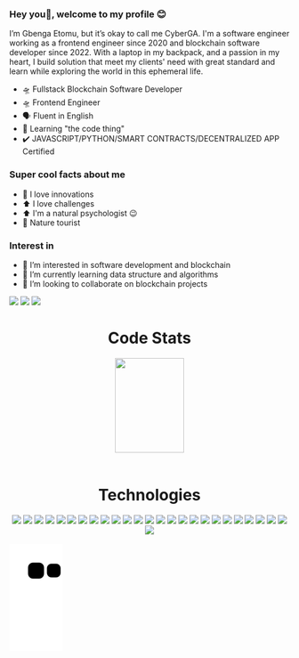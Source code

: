 ### Hey you👋, welcome to my profile 😊

I’m Gbenga Etomu, but it’s okay to call me CyberGA. I'm a software engineer working as a frontend engineer since 2020 and blockchain software developer since 2022. With a laptop in my backpack, and a passion in my heart, I build solution that meet my clients' need with great standard and learn while exploring the world in this ephemeral life.

- 🛸 Fullstack Blockchain Software Developer
- 🛸 Frontend Engineer
- 🗣️ Fluent in English
- 🔗 Learning "the code thing" 
- ✔️ JAVASCRIPT/PYTHON/SMART CONTRACTS/DECENTRALIZED APP Certified 

### Super cool facts about me
- 🧬 I love innovations
- ⬆️ I love challenges
- ⬆️ I'm a natural psychologist 😉
- 💓 Nature tourist

### Interest in
- 👀 I’m interested in software development and blockchain
- 🌱 I’m currently learning data structure and algorithms
- 💞️ I’m looking to collaborate on blockchain projects

<div>
  <a href="https://www.linkedin.com/in/gbenga-etomu-65218b112/"><img src="https://img.shields.io/badge/-LinkedIn-%230077B5?style=for-the-badge&logo=linkedin&logoColor=white" target="_blank"></a>
  <a href = "mailto:etomu.joshua@gmail.com"><img src="https://img.shields.io/badge/-Gmail-%23333?style=for-the-badge&logo=gmail&logoColor=white" target="_blank"></a>
  <a href = "https://twitter.com/etomu_joshua"><img src="https://img.shields.io/badge/-Twitter-%230077B5?style=for-the-badge&logo=twitter&logoColor=white" target="_blank"></a>
  
  <h1 align="center">Code Stats</h1>
<div align="center">
 <img width="49.5%" height="170px" src="http://github-readme-streak-stats.herokuapp.com?user=CyberGA&theme=react&date_format=M%20j%5B%2C%20Y%5D&fire=FFFEFE&currStreakNum=FFFEFE&dates=FFFEFE&background=0D1117&ring=5BCDEC&sideNums=FFFEFE" />
</div>

<br>
<h1 align="center">Technologies</h1>
   <p align="center">
      <img src="https://img.shields.io/badge/HTML5-E34F26?style=plastic&logo=html5" height=25>
      <img src="https://img.shields.io/badge/CSS3-1572B6?style=plastic&logo=css3&logoColor=2388C3" height=25>
      <img src="https://img.shields.io/badge/SaSS-CD6799?style=plastic&logo=sass" height=25>
      <img src="https://img.shields.io/badge/Bootstrap-563D7C?style=plastic&logo=bootstrap" height=25>
      <img src="https://img.shields.io/badge/JavaScript-F7DF1E?style=plastic&logo=javascript" height=25>
      <img src="https://img.shields.io/badge/Node.js-164C78?style=plastic&logo=nodedotjs" height=25>
      <img src="https://img.shields.io/badge/React-61DAFB?style=plastic&logo=react" height=25>
      <img src="https://img.shields.io/badge/Express.js-000000?style=plastic&logo=express&logoColor=000000" height=25>
      <img src="https://img.shields.io/badge/MongoDB-47A248?style=plastic&logo=mongodb" height=25>
      <img src="https://img.shields.io/badge/Redux-764ABC?style=plastic&logo=redux&logoColor=764ABC" height=25>
      <img src="https://img.shields.io/badge/Typescript-007ACC?style=plastic&logo=typescript" height=25>
      <img src="https://img.shields.io/badge/Figma-2B2D42?style=plastic&logo=figma" height=25>
      <img src="https://img.shields.io/badge/Json-01B0F0?style=plastic&logo=json" height=25>
      <img src="https://img.shields.io/badge/Visual_Studio-164C78?style=plastic&logo=visual%20studio&logoColor=007ACC" height=25>
      <img src="https://img.shields.io/badge/GIT-164C78?style=plastic&logo=git" height=25>
      <img src="https://img.shields.io/badge/Firebase-164C78?style=plastic&logo=firebase" height=25>
      <img src="https://img.shields.io/badge/Jira-164C78?style=plastic&logo=jiraSoftware" height=25>
      <img src="https://img.shields.io/badge/Ethereum-9B9B9B?style=plastic&logo=ethereum" height=25>
      <img src="https://img.shields.io/badge/Web3.js-46BDD7?style=plastic&logo=javascript" height=25>
      <img src="https://img.shields.io/badge/Truffle-F9A623?style=plastic&logo=truffle" height=25>
      <img src="https://img.shields.io/badge/Ganache-6E4C13?style=plastic&logo=ganache" height=25>
     <img src="https://img.shields.io/badge/tailwindcss-6E4C13?style=plastic&logo=tailwindcss" height=25>
      <img src="https://img.shields.io/badge/MetaMask-E85317?style=plastic&logo=metamask" height=25>
      <img src="https://img.shields.io/badge/Solidity-0E7FBF?style=plastic&logo=solidity" height=25>
      <img src="https://img.shields.io/badge/Remix-000000?style=plastic&logo=remix" height=25>
      <img src="https://img.shields.io/badge/NextJS-000000?style=plastic&logo=next.js" height=25>
    </p>
  
  
 ![snake gif](https://github.com/CyberGA/CyberGA/blob/output/github-contribution-grid-snake.svg)

<!---
CyberGA/CyberGA is a ✨ special ✨ repository because its `README.md` (this file) appears on your GitHub profile.
You can click the Preview link to take a look at your changes.
--->
